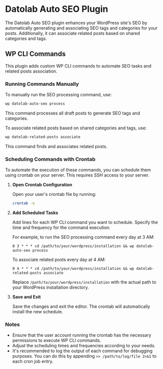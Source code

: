 # Datolab Auto SEO Plugin

The Datolab Auto SEO plugin enhances your WordPress site's SEO by automatically generating and associating SEO tags and categories for your posts. Additionally, it can associate related posts based on shared categories and tags.

## WP CLI Commands

This plugin adds custom WP CLI commands to automate SEO tasks and related posts association.

### Running Commands Manually

To manually run the SEO processing command, use:

```bash
wp datolab-auto-seo process
```

This command processes all draft posts to generate SEO tags and categories.

To associate related posts based on shared categories and tags, use:

```bash
wp datolab-related-posts associate
```

This command finds and associates related posts.

### Scheduling Commands with Crontab

To automate the execution of these commands, you can schedule them using crontab on your server. This requires SSH access to your server.

1. **Open Crontab Configuration**

   Open your user's crontab file by running:

   ```bash
   crontab -e
   ```

2. **Add Scheduled Tasks**

   Add lines for each WP CLI command you want to schedule. Specify the time and frequency for the command execution.

   For example, to run the SEO processing command every day at 3 AM:

   ```cron
   0 3 * * * cd /path/to/your/wordpress/installation && wp datolab-auto-seo process
   ```

   To associate related posts every day at 4 AM:

   ```cron
   0 4 * * * cd /path/to/your/wordpress/installation && wp datolab-related-posts associate
   ```

   Replace `/path/to/your/wordpress/installation` with the actual path to your WordPress installation directory.

3. **Save and Exit**

   Save the changes and exit the editor. The crontab will automatically install the new schedule.

### Notes

- Ensure that the user account running the crontab has the necessary permissions to execute WP CLI commands.
- Adjust the scheduling times and frequencies according to your needs.
- It's recommended to log the output of each command for debugging purposes. You can do this by appending `>> /path/to/log/file 2>&1` to each cron job entry.


